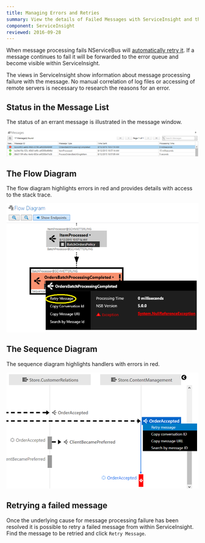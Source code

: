 ```yaml
---
title: Managing Errors and Retries
summary: View the details of Failed Messages with ServiceInsight and the Retry them
component: ServiceInsight
reviewed: 2016-09-28
---
```


When message processing fails NServiceBus will [automatically retry it](/nservicebus/recoverability/). If a message continues to fail it will be forwarded to the error queue and become visible within ServiceInsight.

The views in ServiceInsight show information about message processing failure with the message. No manual correlation of log files or accessing of remote servers is necessary to research the reasons for an error.


## Status in the Message List

The status of an errant message is illustrated in the message window.

![An Error in the Message Window](images/overview-messagewindowerror.png 'width=500')


## The Flow Diagram

The flow diagram highlights errors in red and provides details with access to the stack trace.

![Error in the flow diagram](images/overview-flowdiagramwitherror.png 'width=500')


## The Sequence Diagram

The sequence diagram highlights handlers with errors in red.

![Error in the sequence diagram](images/overview-sequence-diagram-witherror.png 'width=500')


## Retrying a failed message

Once the underlying cause for message processing failure has been resolved it is possible to retry a failed message from within ServiceInsight. Find the message to be retried and click `Retry Message`.
